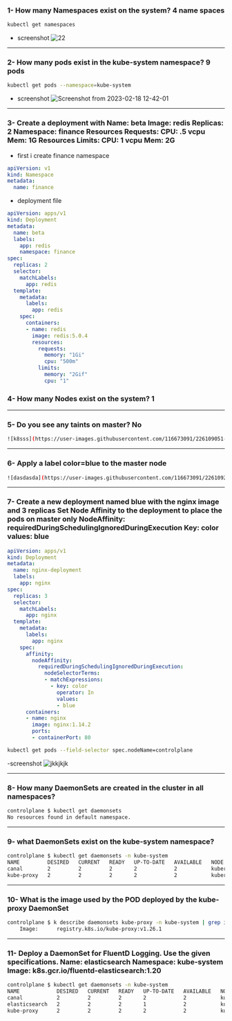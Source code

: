 ### 1- How many Namespaces exist on the system? 4 name spaces
```bash
kubectl get namespaces
```
- screenshot ![22](https://user-images.githubusercontent.com/116673091/219855914-b309736d-c1c6-4739-a537-8dfd6a73e037.png)
---
### 2- How many pods exist in the kube-system namespace? 9 pods
```bash 
kubectl get pods --namespace=kube-system
```
- screenshot ![Screenshot from 2023-02-18 12-42-01](https://user-images.githubusercontent.com/116673091/219856048-a3b86b7d-ad7f-4b26-a695-809670f3296a.png)
---
### 3- Create a deployment with Name: beta Image: redis Replicas: 2 Namespace: finance Resources Requests: CPU: .5 vcpu Mem: 1G Resources Limits: CPU: 1 vcpu Mem: 2G
- first i create finance namespace 
```yaml
apiVersion: v1
kind: Namespace
metadata:
  name: finance
```
- deployment file
```yaml 
apiVersion: apps/v1
kind: Deployment
metadata:
  name: beta
  labels:
    app: redis
    namespace: finance
spec:
  replicas: 2
  selector:
    matchLabels:
      app: redis
  template:
    metadata:
      labels:
        app: redis
    spec:
      containers:
      - name: redis
        image: redis:5.0.4
        resources:
          requests:
            memory: "1Gi"
            cpu: "500m"
          limits:
            memory: "2Gif"
            cpu: "1"
```
### 4- How many Nodes exist on the system? 1
---
### 5- Do you see any taints on master? No
```bash
![k8sss](https://user-images.githubusercontent.com/116673091/226109051-634a3d7a-7a43-406f-83c2-612be1d9e374.png)
```
---
### 6- Apply a label color=blue to the master node
```bash
![dasdasda](https://user-images.githubusercontent.com/116673091/226109280-2652fec0-e8af-44e3-8524-19834ea0e58b.png)
```
---
### 7- Create a new deployment named blue with the nginx image and 3 replicas Set Node Affinity to the deployment to place the pods on master only NodeAffinity: requiredDuringSchedulingIgnoredDuringExecution Key: color values: blue
```yaml
apiVersion: apps/v1
kind: Deployment
metadata:
  name: nginx-deployment
  labels:
    app: nginx
spec:
  replicas: 3
  selector:
    matchLabels:
      app: nginx
  template:
    metadata:
      labels:
        app: nginx
    spec:
      affinity:
        nodeAffinity:
          requiredDuringSchedulingIgnoredDuringExecution:
            nodeSelectorTerms:
            - matchExpressions:
              - key: color
                operator: In
                values:
                - blue
      containers:
      - name: nginx
        image: nginx:1.14.2
        ports:
        - containerPort: 80
```
```bash 
kubectl get pods --field-selector spec.nodeName=controlplane
```
-screenshot ![jkkjkjk](https://user-images.githubusercontent.com/116673091/226111324-23397469-26cb-4bd1-8ce9-6a85e4dff859.png)

---
### 8- How many DaemonSets are created in the cluster in all namespaces?
```bash
controlplane $ kubectl get daemonsets
No resources found in default namespace.
```
----
### 9- what DaemonSets exist on the kube-system namespace?
```bash
controlplane $ kubectl get daemonsets -n kube-system
NAME         DESIRED   CURRENT   READY   UP-TO-DATE   AVAILABLE   NODE SELECTOR            AGE
canal        2         2         2       2            2           kubernetes.io/os=linux   23d
kube-proxy   2         2         2       2            2           kubernetes.io/os=linux   23d
```
---
### 10- What is the image used by the POD deployed by the kube-proxy DaemonSet
```bash
controlplane $ k describe daemonsets kube-proxy -n kube-system | grep image
    Image:      registry.k8s.io/kube-proxy:v1.26.1
```
---
### 11- Deploy a DaemonSet for FluentD Logging. Use the given specifications. Name: elasticsearch Namespace: kube-system Image: k8s.gcr.io/fluentd-elasticsearch:1.20
```bash 
controlplane $ kubectl get daemonsets -n kube-system
NAME            DESIRED   CURRENT   READY   UP-TO-DATE   AVAILABLE   NODE SELECTOR            AGE
canal           2         2         2       2            2           kubernetes.io/os=linux   23d
elasticsearch   2         2         2       1            2           kubernetes.io/os=linux   5m11s
kube-proxy      2         2         2       2            2           kubernetes.io/os=linux   23d
```

